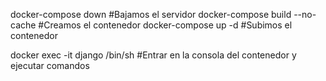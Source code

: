 docker-compose down #Bajamos el servidor
docker-compose build --no-cache #Creamos el contenedor
docker-compose up -d #Subimos el contenedor

docker exec -it django /bin/sh #Entrar en la consola del contenedor y ejecutar comandos
